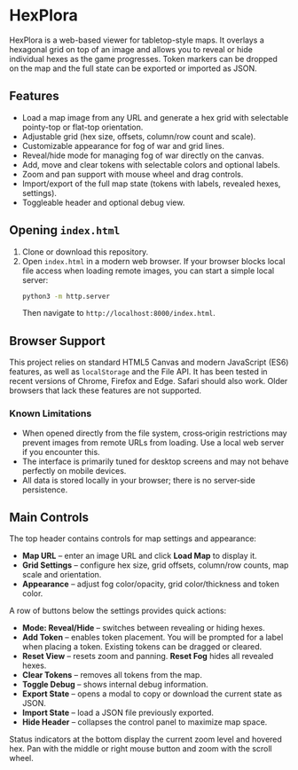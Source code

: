 # HexPlora

HexPlora is a web-based viewer for tabletop-style maps. It overlays a hexagonal grid on top of an image and allows you to reveal or hide individual hexes as the game progresses. Token markers can be dropped on the map and the full state can be exported or imported as JSON.

## Features

- Load a map image from any URL and generate a hex grid with selectable
  pointy-top or flat-top orientation.
- Adjustable grid (hex size, offsets, column/row count and scale).
- Customizable appearance for fog of war and grid lines.
- Reveal/hide mode for managing fog of war directly on the canvas.
- Add, move and clear tokens with selectable colors and optional labels.
- Zoom and pan support with mouse wheel and drag controls.
- Import/export of the full map state (tokens with labels, revealed hexes, settings).
- Toggleable header and optional debug view.

## Opening `index.html`

1. Clone or download this repository.
2. Open `index.html` in a modern web browser. If your browser blocks local file access when loading remote images, you can start a simple local server:
   ```bash
   python3 -m http.server
   ```
   Then navigate to `http://localhost:8000/index.html`.

## Browser Support

This project relies on standard HTML5 Canvas and modern JavaScript (ES6) features, as well as `localStorage` and the File API. It has been tested in recent versions of Chrome, Firefox and Edge. Safari should also work. Older browsers that lack these features are not supported.

### Known Limitations

- When opened directly from the file system, cross‑origin restrictions may prevent images from remote URLs from loading. Use a local web server if you encounter this.
- The interface is primarily tuned for desktop screens and may not behave perfectly on mobile devices.
- All data is stored locally in your browser; there is no server‑side persistence.

## Main Controls

The top header contains controls for map settings and appearance:

- **Map URL** – enter an image URL and click **Load Map** to display it.
- **Grid Settings** – configure hex size, grid offsets, column/row counts,
  map scale and orientation.
- **Appearance** – adjust fog color/opacity, grid color/thickness and token color.

A row of buttons below the settings provides quick actions:

- **Mode: Reveal/Hide** – switches between revealing or hiding hexes.
 - **Add Token** – enables token placement. You will be prompted for a label when placing a token. Existing tokens can be dragged or cleared.
- **Reset View** – resets zoom and panning. **Reset Fog** hides all revealed hexes.
- **Clear Tokens** – removes all tokens from the map.
- **Toggle Debug** – shows internal debug information.
- **Export State** – opens a modal to copy or download the current state as JSON.
- **Import State** – load a JSON file previously exported.
- **Hide Header** – collapses the control panel to maximize map space.

Status indicators at the bottom display the current zoom level and hovered hex. Pan with the middle or right mouse button and zoom with the scroll wheel.
